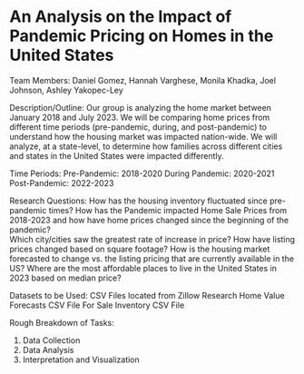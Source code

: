 # An Analysis on the Impact of Pandemic Pricing on Homes in the United States 

Team Members: Daniel Gomez, Hannah Varghese, Monila Khadka, Joel Johnson, Ashley Yakopec-Ley 

Description/Outline: Our group is analyzing the home market between January 2018 and July 2023. We will be comparing home prices from different time periods (pre-pandemic, during, and post-pandemic) to understand how the housing market was impacted nation-wide. We will analyze, at a state-level, to determine how families across different cities and states in the United States were impacted differently. 

Time Periods:
Pre-Pandemic: 2018-2020
During Pandemic: 2020-2021
Post-Pandemic: 2022-2023

Research Questions: 
How has the housing inventory fluctuated since pre-pandemic times? 
How has the Pandemic impacted Home Sale Prices from 2018-2023 and how have home prices changed since the beginning of the pandemic?  
  Which city/cities saw the greatest rate of increase in price? 
  How have listing prices changed based on square footage?
How is the housing market forecasted to change vs. the listing pricing that are currently available in the US? 
Where are the most affordable places to live in the United States in 2023 based on median price? 

Datasets to be Used: CSV Files located from Zillow Research
Home Value Forecasts CSV File
For Sale Inventory CSV File 

Rough Breakdown of Tasks: 
  1. Data Collection
  2. Data Analysis
  3. Interpretation and Visualization 
